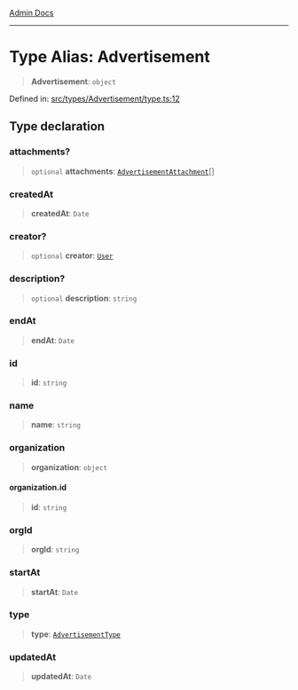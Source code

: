[Admin Docs](/)

***

# Type Alias: Advertisement

> **Advertisement**: `object`

Defined in: [src/types/Advertisement/type.ts:12](https://github.com/PalisadoesFoundation/talawa-admin/blob/main/src/types/Advertisement/type.ts#L12)

## Type declaration

### attachments?

> `optional` **attachments**: [`AdvertisementAttachment`](AdvertisementAttachment.md)[]

### createdAt

> **createdAt**: `Date`

### creator?

> `optional` **creator**: [`User`](../../../User/type/type-aliases/User.md)

### description?

> `optional` **description**: `string`

### endAt

> **endAt**: `Date`

### id

> **id**: `string`

### name

> **name**: `string`

### organization

> **organization**: `object`

#### organization.id

> **id**: `string`

### orgId

> **orgId**: `string`

### startAt

> **startAt**: `Date`

### type

> **type**: [`AdvertisementType`](../enumerations/AdvertisementType.md)

### updatedAt

> **updatedAt**: `Date`
